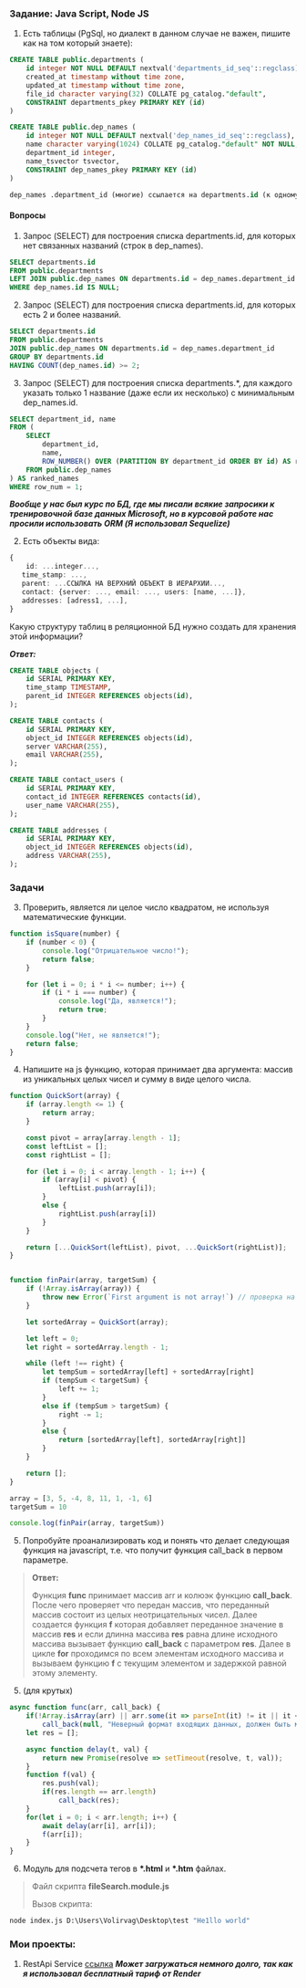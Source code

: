 ### Задание: Java Script, Node JS

1. Есть таблицы (PgSql, но диалект в данном случае не важен, пишите как на том который
знаете):
```sql
CREATE TABLE public.departments (
    id integer NOT NULL DEFAULT nextval('departments_id_seq'::regclass),
    created_at timestamp without time zone,
    updated_at timestamp without time zone,
    file_id character varying(32) COLLATE pg_catalog."default",
    CONSTRAINT departments_pkey PRIMARY KEY (id)
)

CREATE TABLE public.dep_names (
    id integer NOT NULL DEFAULT nextval('dep_names_id_seq'::regclass),
    name character varying(1024) COLLATE pg_catalog."default" NOT NULL,
    department_id integer,
    name_tsvector tsvector,
    CONSTRAINT dep_names_pkey PRIMARY KEY (id)
)

dep_names .department_id (многие) ссылается на departments.id (к одному)
```

#### Вопросы
1. Запрос (SELECT) для построения списка departments.id, для которых нет связанных
   названий (строк в dep_names).
```sql
SELECT departments.id
FROM public.departments
LEFT JOIN public.dep_names ON departments.id = dep_names.department_id
WHERE dep_names.id IS NULL;
```

2. Запрос (SELECT) для построения списка departments.id, для которых есть 2 и более
   названий.
```sql
SELECT departments.id
FROM public.departments
JOIN public.dep_names ON departments.id = dep_names.department_id
GROUP BY departments.id
HAVING COUNT(dep_names.id) >= 2;
```

3. Запрос (SELECT) для построения списка departments.*, для каждого указать только 1
   название (даже если их несколько) с минимальным dep_names.id.
```sql
SELECT department_id, name
FROM (
    SELECT 
        department_id, 
        name,
        ROW_NUMBER() OVER (PARTITION BY department_id ORDER BY id) AS row_num
    FROM public.dep_names
) AS ranked_names
WHERE row_num = 1;
```
***Вообще у нас был курс по БД, где мы писали всякие запросики к тренировочной базе данных Microsoft, но в курсовой работе нас просили использовать ORM (Я использовал Sequelize)***

2. Есть объекты вида:
```ts
{
    id: ...integer...,
   time_stamp: ...,
   parent: ...ССЫЛКА НА ВЕРХНИЙ ОБЪЕКТ В ИЕРАРХИИ...,
   contact: {server: ..., email: ..., users: [name, ...]},
   addresses: [adress1, ...],
}
```
Какую структуру таблиц в реляционной БД нужно создать для хранения этой
информации?

***Ответ:***
```sql
CREATE TABLE objects (
    id SERIAL PRIMARY KEY,
    time_stamp TIMESTAMP,
    parent_id INTEGER REFERENCES objects(id),
);

CREATE TABLE contacts (
    id SERIAL PRIMARY KEY,
    object_id INTEGER REFERENCES objects(id),
    server VARCHAR(255),
    email VARCHAR(255),
);

CREATE TABLE contact_users (
    id SERIAL PRIMARY KEY,
    contact_id INTEGER REFERENCES contacts(id),
    user_name VARCHAR(255),
);

CREATE TABLE addresses (
    id SERIAL PRIMARY KEY,
    object_id INTEGER REFERENCES objects(id),
    address VARCHAR(255),
);
```

### Задачи

3. Проверить, является ли целое число квадратом, не используя математические функции.
```js
function isSquare(number) {
    if (number < 0) {
        console.log("Отрицательное число!");
        return false;
    }

    for (let i = 0; i * i <= number; i++) {
        if (i * i === number) {
            console.log("Да, является!");
            return true;
        }
    }
    console.log("Нет, не является!");
    return false;
}
```

4. Напишите на js функцию, которая принимает два аргумента: массив из уникальных
   целых чисел и сумму в виде целого числа.

```js
function QuickSort(array) {
    if (array.length <= 1) {
        return array;
    }

    const pivot = array[array.length - 1];
    const leftList = [];
    const rightList = [];

    for (let i = 0; i < array.length - 1; i++) {
        if (array[i] < pivot) {
            leftList.push(array[i]);
        }
        else {
            rightList.push(array[i])
        }
    }

    return [...QuickSort(leftList), pivot, ...QuickSort(rightList)];
}


function finPair(array, targetSum) {
    if (!Array.isArray(array)) {
        throw new Error(`First argument is not array!`) // проверка на array
    }

    let sortedArray = QuickSort(array);

    let left = 0;
    let right = sortedArray.length - 1;

    while (left !== right) {
        let tempSum = sortedArray[left] + sortedArray[right]
        if (tempSum < targetSum) {
            left += 1;
        }
        else if (tempSum > targetSum) {
            right -= 1;
        }
        else {
            return [sortedArray[left], sortedArray[right]]
        }
    }

    return [];
}

array = [3, 5, -4, 8, 11, 1, -1, 6]
targetSum = 10

console.log(finPair(array, targetSum))
```

5. Попробуйте проанализировать код и понять что делает следующая функция на
   javascript, т.е. что получит функция call_back в первом параметре. 
> **Ответ:**
> 
>Функция **func** принимает массив arr и колюэк функцию **call_back**. После чего проверяет что передан массив, 
> что переданный массив состоит из целых неотрицательных чисел. 
> Далее создается функция **f** которая добавляет переданное значение в массив **res** и если длинна массива **res** 
> равна длине исходного массива вызывает функцию **call_back** c параметром **res**.
> Далее в цикле **for** проходимся по всем элементам исходного массива и вызываем функцию **f** с текущим элементом и задержкой равной этому элементу.


5. (для крутых) 
```js
async function func(arr, call_back) {
    if(!Array.isArray(arr) || arr.some(it => parseInt(it) != it || it < 0))
        call_back(null, "Неверный формат входящих данных, должен быть массив положительных чисел");
    let res = [];

    async function delay(t, val) {
        return new Promise(resolve => setTimeout(resolve, t, val));
    }
    function f(val) {
        res.push(val);
        if(res.length == arr.length)
            call_back(res);
    }
    for(let i = 0; i < arr.length; i++) {
        await delay(arr[i], arr[i]);
        f(arr[i]);
    }
}
```
6. Модуль для подсчета тегов в **\*.html** и **\*.htm** файлах.

>Файл скрипта **fileSearch.module.js**
> 
>Вызов скрипта:
```cmd
node index.js D:\Users\Volirvag\Desktop\test "He1llo world"
```

### Мои проекты:
1. RestApi Service [ссылка](https://github.com/Solidbush/web-backend-part) 
***Может загружаться немного долго, так как я использовал бесплатный тариф от Render***